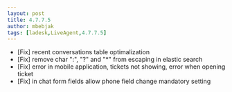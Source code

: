 ```yaml
---
layout: post
title: 4.7.7.5
author: mbebjak
tags: [ladesk,LiveAgent,4.7.7.5]
---
```

 
- [Fix] recent conversations table optimalization
- [Fix] remove char ":", "?" and "*" from escaping in elastic search
- [Fix] error in mobile application, tickets not showing, error when opening ticket
- [Fix] in chat form fields allow phone field change mandatory setting

